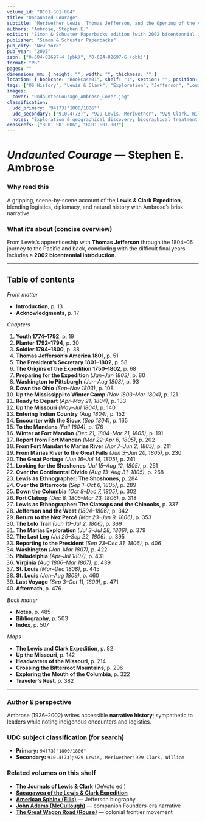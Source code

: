 ```yaml
---
volume_id: "BC01-S01-004"
title: "Undaunted Courage"
subtitle: "Meriwether Lewis, Thomas Jefferson, and the Opening of the American West"
authors: "Ambrose, Stephen E."
edition: "Simon & Schuster Paperbacks edition (with 2002 bicentennial introduction)"
publisher: "Simon & Schuster Paperbacks"
pub_city: "New York"
pub_year: "2005"
isbn: ["0-684-82697-4 (pbk)", "0-684-82697-6 (pbk)"]
format: "PB"
pages: ""
dimensions_mm: { height: "", width: "", thickness: "" }
location: { bookcase: "BookCase01", shelf: "1", section: "", position: "4" }
tags: ["US History", "Lewis & Clark", "Exploration", "Jefferson", "Louisiana Purchase", "Corps of Discovery", "Biography", "Frontier"]
images:
  cover: "UndauntedCourage_Ambrose_Cover.jpg"
classification:
  udc_primary: '94(73)"1800/1806"'
  udc_secondary: ["910.4(73)", "929 Lewis, Meriwether", "929 Clark, William"]
  notes: "Exploration & geographical discovery; biographical treatment of principal figures."
crossrefs: ["BC01-S01-006", "BC01-S01-007"]
---
```


# *Undaunted Courage* — Stephen E. Ambrose

### Why read this
A gripping, scene-by-scene account of the **Lewis & Clark Expedition**, blending logistics, diplomacy, and natural history with Ambrose’s brisk narrative.

### What it’s about (concise overview)
From Lewis’s apprenticeship with **Thomas Jefferson** through the 1804–06 journey to the Pacific and back, concluding with the difficult final years. Includes a **2002 bicentennial introduction**.

---

## Table of contents
*Front matter*
- **Introduction**, p. 13  
- **Acknowledgments**, p. 17

*Chapters*
1. **Youth 1774–1792**, p. 19  
2. **Planter 1792–1794**, p. 30  
3. **Soldier 1794–1800**, p. 38  
4. **Thomas Jefferson’s America 1801**, p. 51  
5. **The President’s Secretary 1801–1802**, p. 58  
6. **The Origins of the Expedition 1750–1802**, p. 68  
7. **Preparing for the Expedition** *(Jan–Jun 1803)*, p. 80  
8. **Washington to Pittsburgh** *(Jun–Aug 1803)*, p. 93  
9. **Down the Ohio** *(Sep–Nov 1803)*, p. 108  
10. **Up the Mississippi to Winter Camp** *(Nov 1803–Mar 1804)*, p. 121  
11. **Ready to Depart** *(Apr–May 21, 1804)*, p. 133  
12. **Up the Missouri** *(May–Jul 1804)*, p. 140  
13. **Entering Indian Country** *(Aug 1804)*, p. 152  
14. **Encounter with the Sioux** *(Sep 1804)*, p. 165  
15. **To the Mandans** *(Fall 1804)*, p. 176  
16. **Winter at Fort Mandan** *(Dec 21, 1804–Mar 21, 1805)*, p. 191  
17. **Report from Fort Mandan** *(Mar 22–Apr 6, 1805)*, p. 202  
18. **From Fort Mandan to Marias River** *(Apr 7–Jun 2, 1805)*, p. 211  
19. **From Marias River to the Great Falls** *(Jun 3–Jun 20, 1805)*, p. 230  
20. **The Great Portage** *(Jun 16–Jul 14, 1805)*, p. 241  
21. **Looking for the Shoshones** *(Jul 15–Aug 12, 1805)*, p. 251  
22. **Over the Continental Divide** *(Aug 13–Aug 31, 1805)*, p. 268  
23. **Lewis as Ethnographer: The Shoshones**, p. 284  
24. **Over the Bitterroots** *(Sep 1–Oct 6, 1805)*, p. 289  
25. **Down the Columbia** *(Oct 8–Dec 7, 1805)*, p. 302  
26. **Fort Clatsop** *(Dec 8, 1805–Mar 23, 1806)*, p. 318  
27. **Lewis as Ethnographer: The Clatsops and the Chinooks**, p. 337  
28. **Jefferson and the West** *(1804–1806)*, p. 342  
29. **Return to the Nez Percé** *(Mar 23–Jun 9, 1806)*, p. 353  
30. **The Lolo Trail** *(Jun 10–Jul 2, 1806)*, p. 369  
31. **The Marias Exploration** *(Jul 3–Jul 28, 1806)*, p. 379  
32. **The Last Leg** *(Jul 29–Sep 22, 1806)*, p. 395  
33. **Reporting to the President** *(Sep 23–Dec 31, 1806)*, p. 406  
34. **Washington** *(Jan–Mar 1807)*, p. 422  
35. **Philadelphia** *(Apr–Jul 1807)*, p. 431  
36. **Virginia** *(Aug 1806–Mar 1807)*, p. 439  
37. **St. Louis** *(Mar–Dec 1808)*, p. 445  
38. **St. Louis** *(Jan–Aug 1809)*, p. 460  
39. **Last Voyage** *(Sep 3–Oct 11, 1809)*, p. 471  
40. **Aftermath**, p. 476

*Back matter*
- **Notes**, p. 485  
- **Bibliography**, p. 503  
- **Index**, p. 507

*Maps*
- **The Lewis and Clark Expedition**, p. 82  
- **Up the Missouri**, p. 142  
- **Headwaters of the Missouri**, p. 214  
- **Crossing the Bitterroot Mountains**, p. 296  
- **Exploring the Mouth of the Columbia**, p. 322  
- **Traveler’s Rest**, p. 382

---

### Author & perspective
Ambrose (1936–2002) writes accessible **narrative history**; sympathetic to leaders while noting indigenous encounters and logistics.

### UDC subject classification (for search)
- **Primary:** `94(73)"1800/1806"`
- **Secondary:** `910.4(73)`; `929 Lewis, Meriwether`; `929 Clark, William`

### Related volumes on this shelf
- [**The Journals of Lewis & Clark** (DeVoto ed.)](JournalsOfLewisClark.md)
- [**Sacagawea of the Lewis & Clark Expedition**](Sacagawea.md)
- [**American Sphinx (Ellis)**](AmericanSphinx_Ellis.md) — Jefferson biography
- [**John Adams (McCullough)**](JohnAdams_McCullough.md) — companion Founders-era narrative
- [**The Great Wagon Road (Rouse)**](GreatWagonRoad.md) — colonial frontier movement
